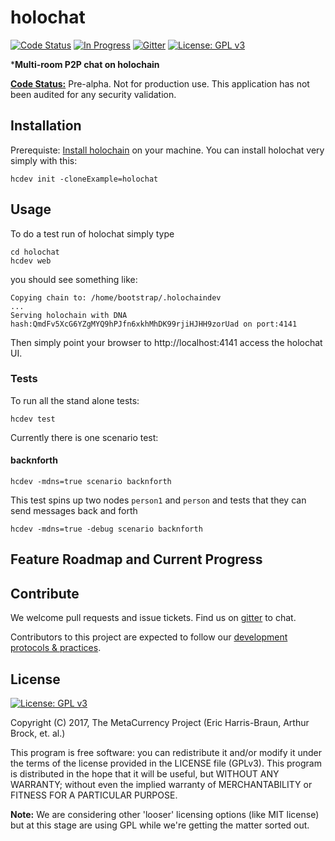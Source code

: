 # holochat

[![Code Status](https://img.shields.io/badge/Code-Pre--Alpha-orange.svg)](https://github.com/Holochain/holochat#feature-roadmap-and-current-progress)
[![In Progress](https://img.shields.io/waffle/label/Holochain/holochat/in%20progress.svg)](http://waffle.io/Holochain/holochat)
[![Gitter](https://badges.gitter.im/metacurrency/holochain.svg)](https://gitter.im/metacurrency/holochain?utm_source=badge&utm_medium=badge&utm_campaign=pr-badge&utm_content=body_badge)
[![License: GPL v3](https://img.shields.io/badge/License-GPL%20v3-blue.svg)](http://www.gnu.org/licenses/gpl-3.0)

***Multi-room P2P chat on holochain**

**[Code Status:](https://github.com/metacurrency/holochain/milestones?direction=asc&sort=completeness&state=all)** Pre-alpha. Not for production use. This application has not been audited for any security validation.


## Installation

Prerequiste: [Install holochain](https://github.com/metacurrency/holochain/#installation) on your machine.
You can install holochat very simply with this:

``` shell
hcdev init -cloneExample=holochat

```

## Usage

To do a test run of holochat simply type

``` shell
cd holochat
hcdev web
```
you should see something like:

``` shell
Copying chain to: /home/bootstrap/.holochaindev
...
Serving holochain with DNA hash:QmdFv5XcG6YZgMYQ9hPJfn6xkhMhDK99rjiHJHH9zorUad on port:4141
```
Then simply point your browser to http://localhost:4141 access the holochat UI.

### Tests
To run all the stand alone tests:

``` shell
hcdev test
```

Currently there is one scenario test:

#### backnforth
``` shell
hcdev -mdns=true scenario backnforth
```
This test spins up two nodes `person1` and `person` and tests that they can send messages back and forth

``` shell
hcdev -mdns=true -debug scenario backnforth
```

## Feature Roadmap and Current Progress


## Contribute
We welcome pull requests and issue tickets.  Find us on [gitter](https://gitter.im/metacurrency/holochain) to chat.

Contributors to this project are expected to follow our [development protocols & practices](https://github.com/metacurrency/holochain/wiki/Development-Protocols).

## License
[![License: GPL v3](https://img.shields.io/badge/License-GPL%20v3-blue.svg)](http://www.gnu.org/licenses/gpl-3.0)

Copyright (C) 2017, The MetaCurrency Project (Eric Harris-Braun, Arthur Brock, et. al.)

This program is free software: you can redistribute it and/or modify it under the terms of the license provided in the LICENSE file (GPLv3).  This program is distributed in the hope that it will be useful, but WITHOUT ANY WARRANTY; without even the implied warranty of MERCHANTABILITY or FITNESS FOR A PARTICULAR PURPOSE.

**Note:** We are considering other 'looser' licensing options (like MIT license) but at this stage are using GPL while we're getting the matter sorted out.
